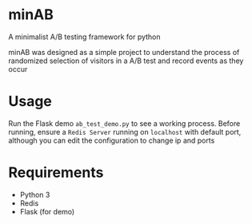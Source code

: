 # minAB
A minimalist A/B testing framework for python

minAB was designed as a simple project to understand the process of randomized selection of visitors in a A/B test and record events as they occur

# Usage
Run the Flask demo `ab_test_demo.py` to see a working process.
Before running, ensure a `Redis Server` running on `localhost`  with default port, although you can edit the configuration to change ip and ports

# Requirements
 - Python 3
 - Redis
 - Flask (for demo)
 